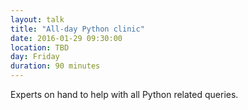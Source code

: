 ```yaml
---
layout: talk
title: "All-day Python clinic"
date: 2016-01-29 09:30:00
location: TBD
day: Friday
duration: 90 minutes
---
```


Experts on hand to help with all Python related queries.

